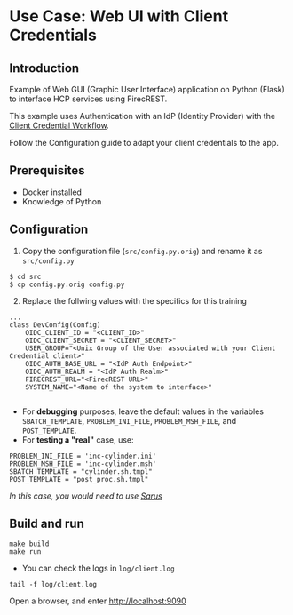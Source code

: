 # Use Case: Web UI with Client Credentials

## Introduction

Example of Web GUI (Graphic User Interface) application on Python (Flask) to interface HCP services using FirecREST.

This example uses Authentication with an IdP (Identity Provider) with the [Client Credential Workflow](https://oauth.net/2/grant-types/client-credentials/).

Follow the Configuration guide to adapt your client credentials to the app.

## Prerequisites

- Docker installed
- Knowledge of Python


## Configuration

1. Copy the configuration file (`src/config.py.orig`) and rename it as `src/config.py`

```
$ cd src
$ cp config.py.orig config.py
```

2. Replace the follwing values with the specifics for this training 

```
...
class DevConfig(Config)
    OIDC_CLIENT_ID = "<CLIENT_ID>" 
    OIDC_CLIENT_SECRET = "<CLIENT_SECRET>" 
    USER_GROUP="<Unix Group of the User associated with your Client Credential client>"
    OIDC_AUTH_BASE_URL = "<IdP Auth Endpoint>"
    OIDC_AUTH_REALM = "<IdP Auth Realm>"    
    FIRECREST_URL="<FirecREST URL>"
    SYSTEM_NAME="<Name of the system to interface>"
    
```

- For **debugging** purposes, leave the default values in the variables `SBATCH_TEMPLATE`, `PROBLEM_INI_FILE`, `PROBLEM_MSH_FILE`, and `POST_TEMPLATE`.
- For **testing a "real"** case, use:
```
PROBLEM_INI_FILE = 'inc-cylinder.ini'
PROBLEM_MSH_FILE = 'inc-cylinder.msh'
SBATCH_TEMPLATE = "cylinder.sh.tmpl"
POST_TEMPLATE = "post_proc.sh.tmpl"
```

*In this case, you would need to use [Sarus](https://products.cscs.ch/sarus/)*

## Build and run

```
make build
make run
```

- You can check the logs in `log/client.log`
```
tail -f log/client.log
```

Open a browser, and enter [http://localhost:9090](http://localhost:9090)